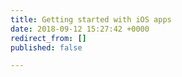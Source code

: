 ```yaml
---
title: Getting started with iOS apps
date: 2018-09-12 15:27:42 +0000
redirect_from: []
published: false

---
```


